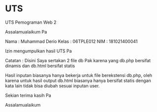 # UTS
UTS Pemograman Web 2

Assalamualaikum Pa

Nama : Muhammad Derio
Kelas : 06TPLE012
NIM : 181021400041

Izin mengumpulkan hasil UTS Pa

Catatan :
Disini Saya sertakan 2 file db Pak karena yang db.php bersifat dinamis dan db.html bersifat statis

Hasil inputan biasanya hanya bekerja untuk file berekstensi db.php, oleh karena untuk hasil output db.html biasanya hanya bersifat statis dengan kata lain tidak bisa diubah sesuai inputan user.

Sekian terima kasih Pa

Assalamualaikum
